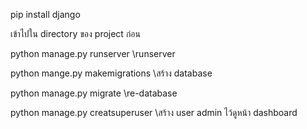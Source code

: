 pip install django

เข้าไปใน directory ของ project ก่อน

python manage.py runserver \\runserver

python mange.py makemigrations \\สร้าง database

python manage.py migrate \\re-database

python manage.py creatsuperuser \\สร้าง user admin ไว้ดูหน้า dashboard

